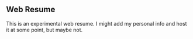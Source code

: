 ## Web Resume
This is an experimental web resume. I might add my personal info and host it at some point, but maybe not.